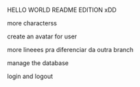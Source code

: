 HELLO WORLD README EDITION xDD 

more characterss

create an avatar for user

more lineees pra diferenciar da outra branch

manage the database

login and logout